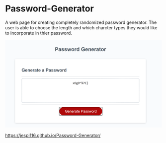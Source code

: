 # Password-Generator

A web page for creating completely randomized password generator. The user is able to choose the length and which charcter types they would like to incorporate in thier password.

![](develop/images/Screenshot.png)

https://jespi116.github.io/Password-Generator/